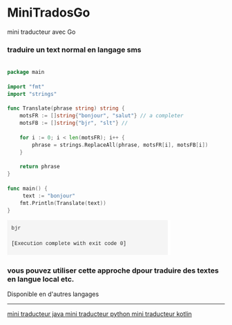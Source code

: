 # MiniTradosGo
mini traducteur avec Go

### traduire un text normal en langage sms

```go

package main

import "fmt"
import "strings"

func Translate(phrase string) string {
    motsFR := []string{"bonjour", "salut"} // a completer
    motsFB := []string{"bjr", "slt"} //

    for i := 0; i < len(motsFR); i++ {
        phrase = strings.ReplaceAll(phrase, motsFR[i], motsFB[i])
    }

    return phrase
}

func main() {
     text := "bonjour"
    fmt.Println(Translate(text))
}

```
<img src="Go.png" width="75%">

### vous pouvez utiliser cette approche dpour traduire des textes en langue local etc.

Disponible en d'autres langages
<hr>
<a href=""> mini traducteur java </a>
<a href="">mini traducteur python </a>
<a href="">mini traducteur kotlin </a>